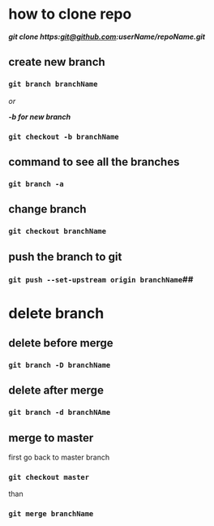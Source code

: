 # how to clone repo

**_git clone https:git@github.com:userName/repoName.git_**

## create new branch

### `git branch branchName`

_or_

**_-b for new branch_**

### `git checkout -b branchName`

## command to see all the branches

### `git branch -a`

## change branch

### `git checkout branchName`

## push the branch to git

### `git push --set-upstream origin branchName`##

# delete branch

## delete before merge

### `git branch -D branchName`

## delete after merge

### `git branch -d branchNAme`

## merge to master

first go back to master branch

### `git checkout master`

than

### `git merge branchName`
